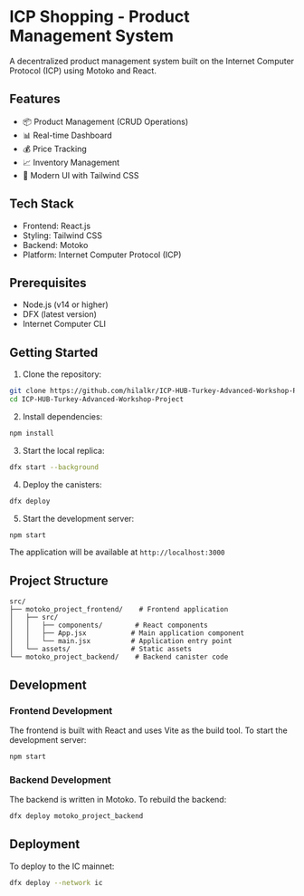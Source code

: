 # ICP Shopping - Product Management System

A decentralized product management system built on the Internet Computer Protocol (ICP) using Motoko and React.

## Features

- 📦 Product Management (CRUD Operations)
- 📊 Real-time Dashboard
- 💰 Price Tracking
- 📈 Inventory Management
- 🎨 Modern UI with Tailwind CSS

## Tech Stack

- Frontend: React.js
- Styling: Tailwind CSS
- Backend: Motoko
- Platform: Internet Computer Protocol (ICP)

## Prerequisites

- Node.js (v14 or higher)
- DFX (latest version)
- Internet Computer CLI

## Getting Started

1. Clone the repository:
```bash
git clone https://github.com/hilalkr/ICP-HUB-Turkey-Advanced-Workshop-Project.git
cd ICP-HUB-Turkey-Advanced-Workshop-Project
```

2. Install dependencies:
```bash
npm install
```

3. Start the local replica:
```bash
dfx start --background
```

4. Deploy the canisters:
```bash
dfx deploy
```

5. Start the development server:
```bash
npm start
```

The application will be available at `http://localhost:3000`

## Project Structure

```
src/
├── motoko_project_frontend/    # Frontend application
│   ├── src/
│   │   ├── components/        # React components
│   │   ├── App.jsx           # Main application component
│   │   └── main.jsx          # Application entry point
│   └── assets/               # Static assets
└── motoko_project_backend/    # Backend canister code
```

## Development

### Frontend Development

The frontend is built with React and uses Vite as the build tool. To start the development server:

```bash
npm start
```

### Backend Development

The backend is written in Motoko. To rebuild the backend:

```bash
dfx deploy motoko_project_backend
```

## Deployment

To deploy to the IC mainnet:

```bash
dfx deploy --network ic
```







